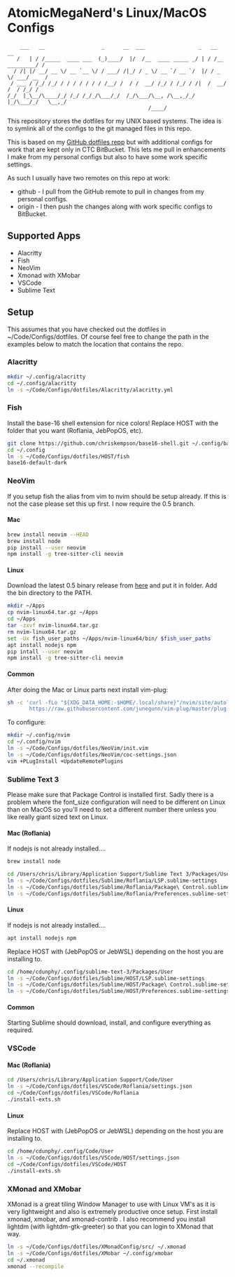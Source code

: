 # AtomicMegaNerd's Linux/MacOS Configs

```
    ___   __                  _      __  ___                 _   __              __
   /   | / /_____  ____ ___  (_)____/  |/  /__  ____ _____ _/ | / /__  _________/ /
  / /| |/ __/ __ \/ __ `__ \/ / ___/ /|_/ / _ \/ __ `/ __ `/  |/ / _ \/ ___/ __  /
 / ___ / /_/ /_/ / / / / / / / /__/ /  / /  __/ /_/ / /_/ / /|  /  __/ /  / /_/ /
/_/  |_\__/\____/_/ /_/ /_/_/\___/_/  /_/\___/\__, /\__,_/_/ |_/\___/_/   \__,_/
                                             /____/
```

This repository stores the dotfiles for my UNIX based systems.  The idea is
to symlink all of the configs to the git managed files in this repo.

This is based on my [GitHub dotfiles repp](https://github.com/AtomicMegaNerd/dotfiles) but 
with additional configs for work that are kept only in CTC BitBucket.  This lets me pull in
enhancements I make from my personal configs but also to have some work specific settings.

As such I usually have two remotes on this repo at work:

- github - I pull from the GitHub remote to pull in changes from my personal configs.
- origin - I then push the changes along with work specific configs to BitBucket.

## Supported Apps

* Alacritty
* Fish
* NeoVim
* Xmonad with XMobar
* VSCode
* Sublime Text

## Setup

This assumes that you have checked out the dotfiles in ~/Code/Configs/dotfiles.
Of course feel free to change the path in the examples below to match the
location that contains the repo.

### Alacritty

```bash
mkdir ~/.config/alacritty
cd ~/.config/alacritty
ln -s ~/Code/Configs/dotfiles/Alacritty/alacritty.yml
```

### Fish

Install the base-16 shell extension for nice colors!  Replace HOST with
the folder that you want (Roflania, JebPopOS, etc).

```bash
git clone https://github.com/chriskempson/base16-shell.git ~/.config/base16-shell
cd ~/.config
ln -s ~/Code/Configs/dotfiles/HOST/fish
base16-default-dark
```

### NeoVim

If you setup fish the alias from vim to nvim should be setup already. If this
is not the case please set this up first.  I now require the 0.5 branch.

#### Mac

```bash
brew install neovim --HEAD
brew install node
pip install --user neovim
npm install -g tree-sitter-cli neovim
```

#### Linux

Download the latest 0.5 binary release from [here](https://github.com/neovim/neovim)
and put it in folder.  Add the bin directory to the PATH.

```bash
mkdir ~/Apps
cp nvim-linux64.tar.gz ~/Apps
cd ~/Apps
tar -zxvf nvim-linux64.tar.gz
rm nvim-linux64.tar.gz
set -Ux fish_user_paths ~/Apps/nvim-linux64/bin/ $fish_user_paths
apt install nodejs npm
pip intall --user neovim
npm install -g tree-sitter-cli neovim
```

#### Common

After doing the Mac or Linux parts next install vim-plug:

```bash
sh -c 'curl -fLo "${XDG_DATA_HOME:-$HOME/.local/share}"/nvim/site/autoload/plug.vim --create-dirs \
       https://raw.githubusercontent.com/junegunn/vim-plug/master/plug.vim'
```

To configure:

```bash
mkdir ~/.config/nvim
cd ~/.config/nvim
ln -s ~/Code/Configs/dotfiles/NeoVim/init.vim
ln -s ~/Code/Configs/dotfiles/NeoVim/coc-settings.json
vim +PLugInstall +UpdateRemotePlugins
```

### Sublime Text 3

Please make sure that Package Control is installed first.  Sadly there is
a problem where the font_size configuration will need to be different on
Linux than on MacOS so you'll need to set a different number there unless
you like really giant sized text on Linux.

#### Mac (Roflania)

If nodejs is not already installed....

```bash
brew install node
```

```bash
cd /Users/chris/Library/Application Support/Sublime Text 3/Packages/User
ln -s ~/Code/Configs/dotfiles/Sublime/Roflania/LSP.sublime-settings
ln -s ~/Code/Configs/dotfiles/Sublime/Roflania/Package\ Control.sublime-settings
ln -s ~/Code/Configs/dotfiles/Sublime/Roflania/Preferences.sublime-settings
```

#### Linux

If nodejs is not already installed....

```bash
apt install nodejs npm
```

Replace HOST with (JebPopOS or JebWSL) depending on the host you are installing
to.

```bash
cd /home/cdunphy/.config/sublime-text-3/Packages/User
ln -s ~/Code/Configs/dotfiles/Sublime/HOST/LSP.sublime-settings
ln -s ~/Code/Configs/dotfiles/Sublime/HOST/Package\ Control.sublime-settings
ln -s ~/Code/Configs/dotfiles/Sublime/HOST/Preferences.sublime-settings
```

#### Common

Starting Sublime should download, install, and configure everything as
required.

### VSCode

#### Mac (Roflania)

```bash
cd /Users/chris/Library/Application Support/Code/User
ln -s ~/Code/Configs/dotfiles/VSCode/Roflania/settings.json
cd ~/Code/Configs/dotfiles/VSCode/Roflania
./install-exts.sh
```

#### Linux

Replace HOST with (JebPopOS or JebWSL) depending on the host you are installing
to.

```bash
cd /home/cdunphy/.config/Code/User
ln -s ~/Code/Configs/dotfiles/VSCode/HOST/settings.json
cd ~/Code/Configs/dotfiles/VSCode/HOST
./install-exts.sh
```

### XMonad and XMobar

XMonad is a great tiling Window Manager to use with Linux VM's as it is very lightweight and
also is extremely productive once setup.  First install xmonad, xmobar, and xmonad-contrib
.  I also recommend you install lightdm (with lightdm-gtk-greeter) so that you can login to
XMonad that way.

```bash
ln -s ~/Code/Configs/dotfiles/XMonadConfig/src/ ~/.xmonad
ln -s ~/Code/Configs/dotfiles/XMobar ~/.config/xmobar
cd ~/.xmonad
xmonad --recompile
```
